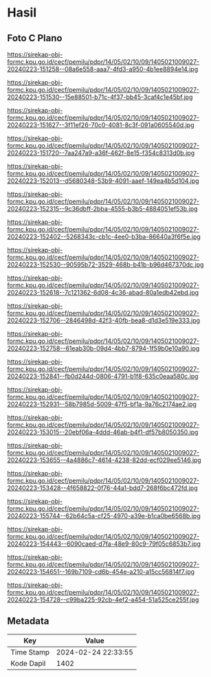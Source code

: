 # Hasil

## Foto C Plano

https://sirekap-obj-formc.kpu.go.id/cecf/pemilu/pdpr/14/05/02/10/09/1405021009027-20240223-151258--08a6e558-aaa7-4fd3-a950-4b1ee8894e14.jpg

https://sirekap-obj-formc.kpu.go.id/cecf/pemilu/pdpr/14/05/02/10/09/1405021009027-20240223-151530--15e88501-b71c-4f37-bb45-3caf4c1e45bf.jpg

https://sirekap-obj-formc.kpu.go.id/cecf/pemilu/pdpr/14/05/02/10/09/1405021009027-20240223-151627--3f11ef26-70c0-4081-8c3f-091a0605540d.jpg

https://sirekap-obj-formc.kpu.go.id/cecf/pemilu/pdpr/14/05/02/10/09/1405021009027-20240223-151720--7aa247a9-a36f-462f-8e15-f354c8313d0b.jpg

https://sirekap-obj-formc.kpu.go.id/cecf/pemilu/pdpr/14/05/02/10/09/1405021009027-20240223-152013--d5680348-53b9-4091-aaef-149ea4b5d104.jpg

https://sirekap-obj-formc.kpu.go.id/cecf/pemilu/pdpr/14/05/02/10/09/1405021009027-20240223-152315--9c36dbff-2bba-4555-b3b5-4884051ef53b.jpg

https://sirekap-obj-formc.kpu.go.id/cecf/pemilu/pdpr/14/05/02/10/09/1405021009027-20240223-152402--5268343c-cb1c-4ee0-b3ba-86640a3f6f5e.jpg

https://sirekap-obj-formc.kpu.go.id/cecf/pemilu/pdpr/14/05/02/10/09/1405021009027-20240223-152530--90595b72-3529-468b-b41b-b96d467370dc.jpg

https://sirekap-obj-formc.kpu.go.id/cecf/pemilu/pdpr/14/05/02/10/09/1405021009027-20240223-152618--7c121362-6d08-4c36-abad-80a1edb42ebd.jpg

https://sirekap-obj-formc.kpu.go.id/cecf/pemilu/pdpr/14/05/02/10/09/1405021009027-20240223-152706--2846498d-42f3-40fb-bea8-d1d3e519e333.jpg

https://sirekap-obj-formc.kpu.go.id/cecf/pemilu/pdpr/14/05/02/10/09/1405021009027-20240223-152758--61eab30b-09d4-4bb7-8794-1f59b0e10a90.jpg

https://sirekap-obj-formc.kpu.go.id/cecf/pemilu/pdpr/14/05/02/10/09/1405021009027-20240223-152841--fb0d244d-0806-4791-b1f8-635c0eaa580c.jpg

https://sirekap-obj-formc.kpu.go.id/cecf/pemilu/pdpr/14/05/02/10/09/1405021009027-20240223-152931--58b7985d-5009-47f5-bf1a-9a76c2174ae2.jpg

https://sirekap-obj-formc.kpu.go.id/cecf/pemilu/pdpr/14/05/02/10/09/1405021009027-20240223-153015--20ebf06a-4ddd-46ab-b4f1-df57b8050350.jpg

https://sirekap-obj-formc.kpu.go.id/cecf/pemilu/pdpr/14/05/02/10/09/1405021009027-20240223-153655--4a4886c7-4614-4238-82dd-ecf029ee5146.jpg

https://sirekap-obj-formc.kpu.go.id/cecf/pemilu/pdpr/14/05/02/10/09/1405021009027-20240223-153428--4f658822-0f76-44a1-bdd7-268f6bc472fd.jpg

https://sirekap-obj-formc.kpu.go.id/cecf/pemilu/pdpr/14/05/02/10/09/1405021009027-20240223-155744--62b64c5a-cf25-4970-a39e-b1ca0be6568b.jpg

https://sirekap-obj-formc.kpu.go.id/cecf/pemilu/pdpr/14/05/02/10/09/1405021009027-20240223-154443--6090caed-d7fa-48e9-80c9-79f05c6853b7.jpg

https://sirekap-obj-formc.kpu.go.id/cecf/pemilu/pdpr/14/05/02/10/09/1405021009027-20240223-154651--169b7109-cd6b-454e-a210-a15cc56814f7.jpg

https://sirekap-obj-formc.kpu.go.id/cecf/pemilu/pdpr/14/05/02/10/09/1405021009027-20240223-154728--c99ba225-92cb-4ef2-a454-51a525ce255f.jpg


## Metadata

| Key        | Value               |
| ---------- | ------------------- |
| Time Stamp | 2024-02-24 22:33:55 |
| Kode Dapil | 1402                |



